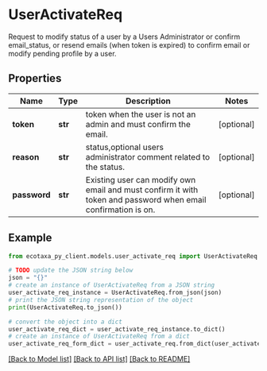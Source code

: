 # UserActivateReq

Request to modify status of a user by a Users Administrator or confirm email_status, or resend emails (when token is expired) to confirm email or modify pending profile by a user.

## Properties

Name | Type | Description | Notes
------------ | ------------- | ------------- | -------------
**token** | **str** | token when the user is not an admin and must confirm the email.  | [optional] 
**reason** | **str** | status,optional users administrator comment related to the status.  | [optional] 
**password** | **str** | Existing user can modify own email and must confirm it with token and password when email confirmation is on.  | [optional] 

## Example

```python
from ecotaxa_py_client.models.user_activate_req import UserActivateReq

# TODO update the JSON string below
json = "{}"
# create an instance of UserActivateReq from a JSON string
user_activate_req_instance = UserActivateReq.from_json(json)
# print the JSON string representation of the object
print(UserActivateReq.to_json())

# convert the object into a dict
user_activate_req_dict = user_activate_req_instance.to_dict()
# create an instance of UserActivateReq from a dict
user_activate_req_form_dict = user_activate_req.from_dict(user_activate_req_dict)
```
[[Back to Model list]](../README.md#documentation-for-models) [[Back to API list]](../README.md#documentation-for-api-endpoints) [[Back to README]](../README.md)


